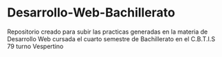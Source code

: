 # Desarrollo-Web-Bachillerato
Repositorio creado para subir las practicas generadas en la materia de Desarrollo Web cursada el cuarto semestre de Bachillerato en el C.B.T.I.S 79 turno Vespertino
